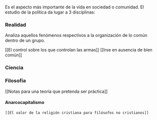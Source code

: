 Es el aspecto más importante de la vida en sociedad o comunidad. El estudio de la política da lugar a 3 disciplinas: 

### Realidad
Analiza aquellos fenómenos respectivos a la organización de lo común dentro de un grupo.

[[El control sobre los que controlan las armas]]
[[Irse en ausencia de bien común]]

### Ciencia

### Filosofía
[[Notas para una teoría que pretenda ser práctica]]
#### Anarcocapitalismo
	[[El valor de la religión cristiana para filósofos no cristianos]]